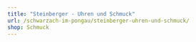 ```yaml
---
title: "Steinberger - Uhren und Schmuck"
url: /schwarzach-im-pongau/steinberger-uhren-und-schmuck/
shop: Schmuck
---
```

